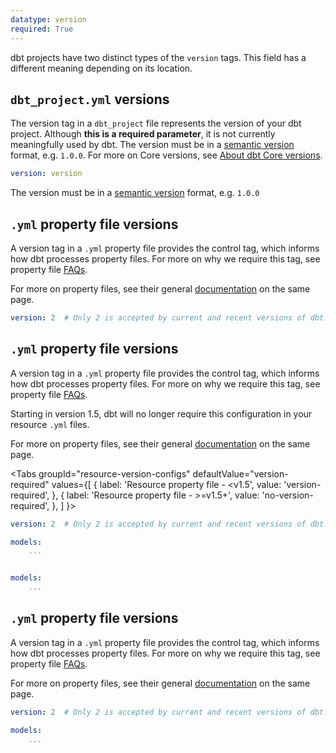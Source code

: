 ```yaml
---
datatype: version
required: True
---
```


dbt projects have two distinct types of the `version` tags. This field has a different meaning depending on its location.

## `dbt_project.yml` versions

The version tag in a `dbt_project` file represents the version of your dbt project. Although **this is a required parameter**, it is not currently meaningfully used by dbt. The version must be in a [semantic version](https://semver.org/) format, e.g. `1.0.0`. For more on Core versions, see [About dbt Core versions](/docs/dbt-versions/core).
<File name='dbt_project.yml'>

```yml
version: version
```

</File>


The version must be in a [semantic version](https://semver.org/) format, e.g. `1.0.0`

##  `.yml` property file versions

A version tag in a `.yml` property file provides the control tag, which informs how dbt processes property files. For more on why we require this tag, see property file [FAQs](reference/configs-and-properties#faqs).

For more on property files, see their general [documentation](reference/configs-and-properties#where-can-i-define-properties) on the same page.
<File name='<any valid filename>.yml'>

```yml
version: 2  # Only 2 is accepted by current and recent versions of dbt.
```

</File>

<VersionBlock firstVersion="1.5">

## `.yml` property file versions

A version tag in a `.yml` property file provides the control tag, which informs how dbt processes property files. For more on why we require this tag, see property file [FAQs](reference/configs-and-properties#faqs).

Starting in version 1.5, dbt will no longer require this configuration in your resource `.yml` files. 

For more on property files, see their general [documentation](reference/configs-and-properties#where-can-i-define-properties) on the same page.

<Tabs
  groupId="resource-version-configs"
  defaultValue="version-required"
  values={[
    { label: 'Resource property file - <v1.5', value: 'version-required', },
    { label: 'Resource property file - >=v1.5+', value: 'no-version-required', },
  ]
}>
<TabItem value="version-required">

<File name='<any valid filename>.yml'>

```yml
version: 2  # Only 2 is accepted by current and recent versions of dbt.

models: 
    ...
```

</File>

</TabItem>

<TabItem value="no-version-required">

<File name='<any valid filename>.yml'>

```yml

models: 
    ...
```

</File>

</TabItem>

</Tabs>


</VersionBlock>

<VersionBlock lastVersion="1.4">

## `.yml` property file versions

A version tag in a `.yml` property file provides the control tag, which informs how dbt processes property files. For more on why we require this tag, see property file [FAQs](reference/configs-and-properties#faqs).

For more on property files, see their general [documentation](reference/configs-and-properties#where-can-i-define-properties) on the same page.

<File name='<any valid filename>.yml'>

```yml
version: 2  # Only 2 is accepted by current and recent versions of dbt.

models: 
    ...
```

</File>

</VersionBlock>
